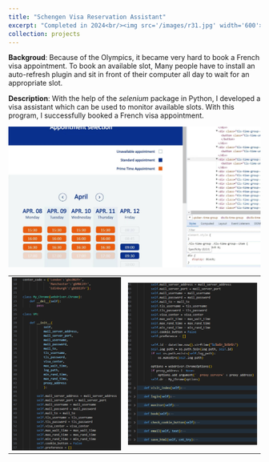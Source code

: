 ```yaml
---
title: "Schengen Visa Reservation Assistant"
excerpt: "Completed in 2024<br/><img src='/images/r31.jpg' width='600'>"
collection: projects
---
```


**Backgroud**: Because of the Olympics, it became very hard to book a French visa appointment. To book an available slot, Many people have to install an auto-refresh plugin and sit in front of their computer all day to wait for an appropriate slot.

**Description**:
With the help of the *selenium* package in Python, I developed a visa assistant which can be used to monitor available slots. With this program, I successfully booked a French visa appointment.

<div align=center><img src="/images/r31.jpg"></div>

<div align=center>
<table><tr>
<td><img src="/images/r32.png"></td>
<td><img src="/images/r33.png" ></td>
</tr></table>
</div>